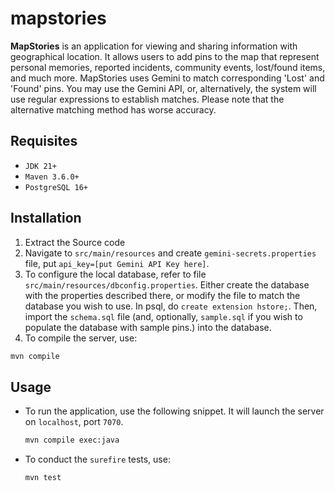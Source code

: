 mapstories
==========

**MapStories** is an application for viewing and sharing information with geographical location. It allows users to add pins to the map that represent personal memories, reported incidents, community events, lost/found items, and much more. MapStories uses Gemini to match corresponding 'Lost' and 'Found' pins. You may use the Gemini API, or, alternatively, the system will use regular expressions to establish matches. Please note that the alternative matching method has worse accuracy. 

Requisites 
-----
- `JDK 21+`
- `Maven 3.6.0+`
- `PostgreSQL 16+`

Installation
-----
1. Extract the Source code
2. Navigate to `src/main/resources` and create `gemini-secrets.properties` file, put `api_key=[put Gemini API Key here]`.
3. To configure the local database, refer to file `src/main/resources/dbconfig.properties`. Either create the database with the properties described there, or modify the file to match the database you wish to use. In psql, do ```create extension hstore;```. Then, import the `schema.sql` file (and, optionally, `sample.sql` if you wish to populate the database with sample pins.) into the database.  
4. To compile the server, use:
```bash
mvn compile
```

Usage
-----

- To run the application, use the following snippet. It will launch the server on `localhost`, port `7070`.
  ```bash
  mvn compile exec:java
  ```

- To conduct the `surefire` tests, use:

  ```bash
  mvn test
  ```



